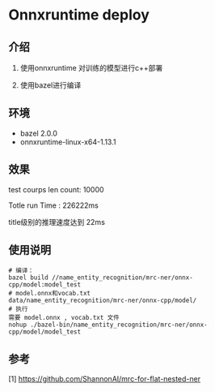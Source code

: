 # Onnxruntime deploy

## 介绍

1. 使用onnxruntime 对训练的模型进行c++部署

2. 使用bazel进行编译

## 环境

- bazel 2.0.0
- onnxruntime-linux-x64-1.13.1

## 效果

test courps len count: 10000

Totle run Time : 226222ms

title级别的推理速度达到 22ms

## 使用说明
```
# 编译：
bazel build //name_entity_recognition/mrc-ner/onnx-cpp/model:model_test
# model.onnx和vocab.txt
data/name_entity_recognition/mrc-ner/onnx-cpp/model/
# 执行
需要 model.onnx , vocab.txt 文件
nohup ./bazel-bin/name_entity_recognition/mrc-ner/onnx-cpp/model/model_test

```

## 参考
[1] https://github.com/ShannonAI/mrc-for-flat-nested-ner 
